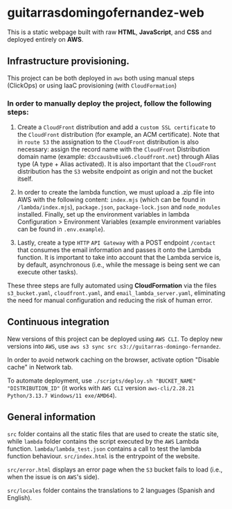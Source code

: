 # guitarrasdomingofernandez-web

This is a static webpage built with raw **HTML**, **JavaScript**, and **CSS** and deployed entirely on **AWS**.

## Infrastructure provisioning.

This project can be both deployed in `aws` both using manual steps (ClickOps) or using IaaC provisioning (with `CloudFormation`)

### In order to manually deploy the project, follow the following steps:

1. Create a `CloudFront` distribution and add a `custom SSL certificate` to the `CloudFront` distribution (for example, an ACM certificate). Note that in `route 53` the assignation to the `CloudFront` distribution is also necessary: assign the record name with the `CloudFront` Distribution domain name (example: `d3ccausbv8iue6.cloudfront.net`) through Alias type (A type + Alias activated). It is also important that the `CloudFront` distribution has the `S3` website endpoint as origin and not the bucket itself.

2. In order to create the lambda function, we must upload a .zip file into AWS with the following content: `index.mjs` (which can be found in `/lambda/index.mjs`), `package.json`, `package-lock.json` and `node_modules` installed. Finally, set up the environment variables in lambda Configuration > Environment Variables (example environment variables can be found in `.env.example`).

3. Lastly, create a type `HTTP` `API Gateway` with a POST endpoint `/contact` that consumes the email information and passes it onto the Lambda function. It is important to take into account that the Lambda service is, by default, asynchronous (i.e., while the message is being sent we can execute other tasks).

These three steps are fully automated using **CloudFormation** via the files `s3_bucket.yaml`, `cloudfront.yaml`, and `email_lambda_server.yaml`, eliminating the need for manual configuration and reducing the risk of human error.

## Continuous integration

New versions of this project can be deployed using `AWS CLI`. To deploy new versions into `AWS`, use `aws s3 sync src s3://guitarras-domingo-fernandez`.

In order to avoid network caching on the browser, activate option "Disable cache" in Network tab.

To automate deployment, use `./scripts/deploy.sh "BUCKET_NAME" "DISTRIBUTION_ID"` (it works with `AWS CLI` version `aws-cli/2.28.21 Python/3.13.7 Windows/11 exe/AMD64`).


## General information

`src` folder contains all the static files that are used to create the static site, while `lambda` folder contains the script executed by the `AWS` Lambda function. `lambda/lambda_test.json` contains a call to test the lambda function behaviour. `src/index.html` is the entrypoint of the website.

`src/error.html` displays an error page when the `S3` bucket fails to load (i.e., when the issue is on `AWS`'s side).

`src/locales` folder contains the translations to 2 languages (Spanish and English).